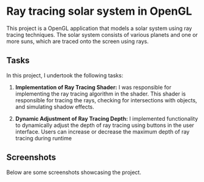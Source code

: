 # Ray tracing solar system in OpenGL

This project is a OpenGL application that models a solar system using ray tracing techniques. The solar system consists of various planets and one or more suns, which are traced onto the screen using rays.

## Tasks

In this project, I undertook the following tasks:

1. **Implementation of Ray Tracing Shader:** I was responsible for implementing the ray tracing algorithm in the shader. This shader is responsible for tracing the rays, checking for intersections with objects, and simulating shadow effects.

2. **Dynamic Adjustment of Ray Tracing Depth:**
I implemented functionality to dynamically adjust the depth of ray tracing using buttons in the user interface. Users can increase or decrease the maximum depth of ray tracing during runtime

## Screenshots
Below are some screenshots showcasing the project.


